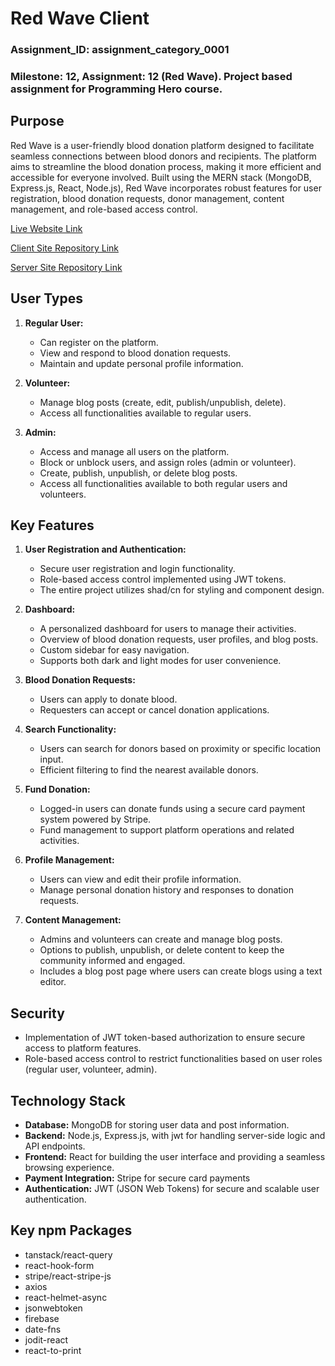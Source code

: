 # Red Wave Client

### Assignment_ID: assignment_category_0001

### Milestone: 12, Assignment: 12 (Red Wave). Project based assignment for Programming Hero course.

## Purpose

Red Wave is a user-friendly blood donation platform designed to facilitate seamless connections between blood donors and recipients. The platform aims to streamline the blood donation process, making it more efficient and accessible for everyone involved. Built using the MERN stack (MongoDB, Express.js, React, Node.js), Red Wave incorporates robust features for user registration, blood donation requests, donor management, content management, and role-based access control.

[Live Website Link](https://red-wave.netlify.app/)

[Client Site Repository Link](https://github.com/programming-hero-web-course1/b9a12-client-side-abdul-muhaimin-toha)

[Server Site Repository Link](https://github.com/programming-hero-web-course1/b9a12-server-side-abdul-muhaimin-toha)

## User Types

1. **Regular User:**

   - Can register on the platform.
   - View and respond to blood donation requests.
   - Maintain and update personal profile information.

2. **Volunteer:**

   - Manage blog posts (create, edit, publish/unpublish, delete).
   - Access all functionalities available to regular users.

3. **Admin:**
   - Access and manage all users on the platform.
   - Block or unblock users, and assign roles (admin or volunteer).
   - Create, publish, unpublish, or delete blog posts.
   - Access all functionalities available to both regular users and volunteers.

## Key Features

1. **User Registration and Authentication:**

   - Secure user registration and login functionality.
   - Role-based access control implemented using JWT tokens.
   - The entire project utilizes shad/cn for styling and component design.

2. **Dashboard:**

   - A personalized dashboard for users to manage their activities.
   - Overview of blood donation requests, user profiles, and blog posts.
   - Custom sidebar for easy navigation.
   - Supports both dark and light modes for user convenience.

3. **Blood Donation Requests:**

   - Users can apply to donate blood.
   - Requesters can accept or cancel donation applications.

4. **Search Functionality:**

   - Users can search for donors based on proximity or specific location input.
   - Efficient filtering to find the nearest available donors.

5. **Fund Donation:**

   - Logged-in users can donate funds using a secure card payment system powered by Stripe.
   - Fund management to support platform operations and related activities.

6. **Profile Management:**

   - Users can view and edit their profile information.
   - Manage personal donation history and responses to donation requests.

7. **Content Management:**
   - Admins and volunteers can create and manage blog posts.
   - Options to publish, unpublish, or delete content to keep the community informed and engaged.
   - Includes a blog post page where users can create blogs using a text editor.

## Security

- Implementation of JWT token-based authorization to ensure secure access to platform features.
- Role-based access control to restrict functionalities based on user roles (regular user, volunteer, admin).

## Technology Stack

- **Database:** MongoDB for storing user data and post information.
- **Backend:** Node.js, Express.js, with jwt for handling server-side logic and API endpoints.
- **Frontend:** React for building the user interface and providing a seamless browsing experience.
- **Payment Integration:** Stripe for secure card payments
- **Authentication:** JWT (JSON Web Tokens) for secure and scalable user authentication.

## Key npm Packages

- tanstack/react-query
- react-hook-form
- stripe/react-stripe-js
- axios
- react-helmet-async
- jsonwebtoken
- firebase
- date-fns
- jodit-react
- react-to-print
